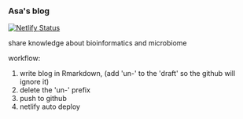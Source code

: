 ### Asa's blog

[![Netlify Status](https://api.netlify.com/api/v1/badges/086493e4-965f-4773-8cbd-117701370d2d/deploy-status)](https://app.netlify.com/sites/asa-blog/deploys)

share knowledge about bioinformatics and microbiome

workflow:
1. write blog in Rmarkdown, (add 'un-' to the 'draft' so the github will ignore it)
2. delete the 'un-' prefix
2. push to github
3. netlify auto deploy